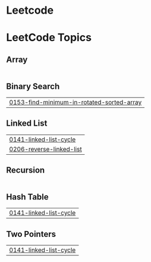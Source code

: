 # Leetcode
<!---LeetCode Topics Start-->
# LeetCode Topics
## Array
|  |
| ------- |
## Binary Search
|  |
| ------- |
| [0153-find-minimum-in-rotated-sorted-array](https://github.com/cuaide/Leetcode/tree/master/0153-find-minimum-in-rotated-sorted-array) |
## Linked List
|  |
| ------- |
| [0141-linked-list-cycle](https://github.com/cuaide/Leetcode/tree/master/0141-linked-list-cycle) |
| [0206-reverse-linked-list](https://github.com/cuaide/Leetcode/tree/master/0206-reverse-linked-list) |
## Recursion
|  |
| ------- |
## Hash Table
|  |
| ------- |
| [0141-linked-list-cycle](https://github.com/cuaide/Leetcode/tree/master/0141-linked-list-cycle) |
## Two Pointers
|  |
| ------- |
| [0141-linked-list-cycle](https://github.com/cuaide/Leetcode/tree/master/0141-linked-list-cycle) |
<!---LeetCode Topics End-->
